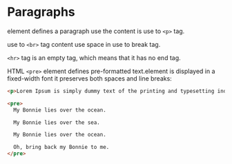 # Paragraphs

element defines a paragraph use the content is use to `<p>` tag.

use to `<br>` tag content use space in use to break tag.

`<hr>` tag is an empty tag, which means that it has no end tag.

HTML `<pre>` element defines pre-formatted text.element is displayed in a fixed-width font it preserves both spaces and line breaks:

```html
<p>Lorem Ipsum is simply dummy text of the printing and typesetting industry. Lorem Ipsum has been the industry's standard dummy text ever since the 1500s, when an unknown printer took a galley of type and scrambled it to make a type specimen book.<br><hr> It has survived not only five centuries, but also the leap into electronic typesetting, remaining essentially unchanged. It was popularised in the 1960s with the release of Letraset sheets containing Lorem Ipsum passages, and more recently with desktop publishing software like Aldus PageMaker including versions of Lorem Ipsum</p>

<pre>
  My Bonnie lies over the ocean.

  My Bonnie lies over the sea.

  My Bonnie lies over the ocean.

  Oh, bring back my Bonnie to me.
</pre>
```
